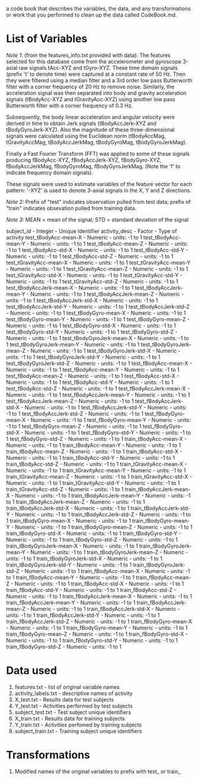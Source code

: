  a code book that describes the variables, the data, and any transformations or work that you performed to clean up the data called CodeBook.md. 

# List of Variables
*Note 1:* (from the features_info.txt provided with data): The features selected for this database come from the accelerometer and gyroscope 3-axial raw signals tAcc-XYZ and tGyro-XYZ. These time domain signals (prefix 't' to denote time) were captured at a constant rate of 50 Hz. Then they were filtered using a median filter and a 3rd order low pass Butterworth filter with a corner frequency of 20 Hz to remove noise. Similarly, the acceleration signal was then separated into body and gravity acceleration signals (tBodyAcc-XYZ and tGravityAcc-XYZ) using another low pass Butterworth filter with a corner frequency of 0.3 Hz. 

Subsequently, the body linear acceleration and angular velocity were derived in time to obtain Jerk signals (tBodyAccJerk-XYZ and tBodyGyroJerk-XYZ). Also the magnitude of these three-dimensional signals were calculated using the Euclidean norm (tBodyAccMag, tGravityAccMag, tBodyAccJerkMag, tBodyGyroMag, tBodyGyroJerkMag). 

Finally a Fast Fourier Transform (FFT) was applied to some of these signals producing fBodyAcc-XYZ, fBodyAccJerk-XYZ, fBodyGyro-XYZ, fBodyAccJerkMag, fBodyGyroMag, fBodyGyroJerkMag. (Note the 'f' to indicate frequency domain signals). 

These signals were used to estimate variables of the feature vector for each pattern:
'-XYZ' is used to denote 3-axial signals in the X, Y and Z directions.

*Note 2:* Prefix of "test" indicates observation pulled from test data; prefix of "train" indicates obsevation pulled from training data.

*Note 3:* MEAN = mean of the signal; STD = standard deviation of the signal

subject_id   - Integer - Unique Identifier
activity_desc - Factor - Type of activity
test_tBodyAcc-mean-X - Numeric - units: -1 to 1
test_tBodyAcc-mean-Y - Numeric - units: -1 to 1
test_tBodyAcc-mean-Z - Numeric - units: -1 to 1
test_tBodyAcc-std-X - Numeric - units: -1 to 1
test_tBodyAcc-std-Y - Numeric - units: -1 to 1
test_tBodyAcc-std-Z - Numeric - units: -1 to 1
test_tGravityAcc-mean-X - Numeric - units: -1 to 1
test_tGravityAcc-mean-Y - Numeric - units: -1 to 1
test_tGravityAcc-mean-Z - Numeric - units: -1 to 1
test_tGravityAcc-std-X - Numeric - units: -1 to 1
test_tGravityAcc-std-Y - Numeric - units: -1 to 1
test_tGravityAcc-std-Z - Numeric - units: -1 to 1
test_tBodyAccJerk-mean-X - Numeric - units: -1 to 1
test_tBodyAccJerk-mean-Y - Numeric - units: -1 to 1
test_tBodyAccJerk-mean-Z - Numeric - units: -1 to 1
test_tBodyAccJerk-std-X - Numeric - units: -1 to 1
test_tBodyAccJerk-std-Y - Numeric - units: -1 to 1
test_tBodyAccJerk-std-Z - Numeric - units: -1 to 1
test_tBodyGyro-mean-X - Numeric - units: -1 to 1
test_tBodyGyro-mean-Y - Numeric - units: -1 to 1
test_tBodyGyro-mean-Z - Numeric - units: -1 to 1
test_tBodyGyro-std-X - Numeric - units: -1 to 1
test_tBodyGyro-std-Y - Numeric - units: -1 to 1
test_tBodyGyro-std-Z - Numeric - units: -1 to 1
test_tBodyGyroJerk-mean-X - Numeric - units: -1 to 1
test_tBodyGyroJerk-mean-Y - Numeric - units: -1 to 1
test_tBodyGyroJerk-mean-Z - Numeric - units: -1 to 1
test_tBodyGyroJerk-std-X - Numeric - units: -1 to 1
test_tBodyGyroJerk-std-Y - Numeric - units: -1 to 1
test_tBodyGyroJerk-std-Z - Numeric - units: -1 to 1
test_fBodyAcc-mean-X - Numeric - units: -1 to 1
test_fBodyAcc-mean-Y - Numeric - units: -1 to 1
test_fBodyAcc-mean-Z - Numeric - units: -1 to 1
test_fBodyAcc-std-X - Numeric - units: -1 to 1
test_fBodyAcc-std-Y - Numeric - units: -1 to 1
test_fBodyAcc-std-Z - Numeric - units: -1 to 1
test_fBodyAccJerk-mean-X - Numeric - units: -1 to 1
test_fBodyAccJerk-mean-Y - Numeric - units: -1 to 1
test_fBodyAccJerk-mean-Z - Numeric - units: -1 to 1
test_fBodyAccJerk-std-X - Numeric - units: -1 to 1
test_fBodyAccJerk-std-Y - Numeric - units: -1 to 1
test_fBodyAccJerk-std-Z - Numeric - units: -1 to 1
test_fBodyGyro-mean-X - Numeric - units: -1 to 1
test_fBodyGyro-mean-Y - Numeric - units: -1 to 1
test_fBodyGyro-mean-Z - Numeric - units: -1 to 1
test_fBodyGyro-std-X - Numeric - units: -1 to 1
test_fBodyGyro-std-Y - Numeric - units: -1 to 1
test_fBodyGyro-std-Z - Numeric - units: -1 to 1
train_tBodyAcc-mean-X - Numeric - units: -1 to 1
train_tBodyAcc-mean-Y - Numeric - units: -1 to 1
train_tBodyAcc-mean-Z - Numeric - units: -1 to 1
train_tBodyAcc-std-X - Numeric - units: -1 to 1
train_tBodyAcc-std-Y - Numeric - units: -1 to 1
train_tBodyAcc-std-Z - Numeric - units: -1 to 1
train_tGravityAcc-mean-X - Numeric - units: -1 to 1
train_tGravityAcc-mean-Y - Numeric - units: -1 to 1
train_tGravityAcc-mean-Z - Numeric - units: -1 to 1
train_tGravityAcc-std-X - Numeric - units: -1 to 1
train_tGravityAcc-std-Y - Numeric - units: -1 to 1
train_tGravityAcc-std-Z - Numeric - units: -1 to 1
train_tBodyAccJerk-mean-X - Numeric - units: -1 to 1
train_tBodyAccJerk-mean-Y - Numeric - units: -1 to 1
train_tBodyAccJerk-mean-Z - Numeric - units: -1 to 1
train_tBodyAccJerk-std-X - Numeric - units: -1 to 1
train_tBodyAccJerk-std-Y - Numeric - units: -1 to 1
train_tBodyAccJerk-std-Z - Numeric - units: -1 to 1
train_tBodyGyro-mean-X - Numeric - units: -1 to 1
train_tBodyGyro-mean-Y - Numeric - units: -1 to 1
train_tBodyGyro-mean-Z - Numeric - units: -1 to 1
train_tBodyGyro-std-X - Numeric - units: -1 to 1
train_tBodyGyro-std-Y - Numeric - units: -1 to 1
train_tBodyGyro-std-Z - Numeric - units: -1 to 1
train_tBodyGyroJerk-mean-X - Numeric - units: -1 to 1
train_tBodyGyroJerk-mean-Y - Numeric - units: -1 to 1
train_tBodyGyroJerk-mean-Z - Numeric - units: -1 to 1
train_tBodyGyroJerk-std-X - Numeric - units: -1 to 1
train_tBodyGyroJerk-std-Y - Numeric - units: -1 to 1
train_tBodyGyroJerk-std-Z - Numeric - units: -1 to 1
train_fBodyAcc-mean-X - Numeric - units: -1 to 1
train_fBodyAcc-mean-Y - Numeric - units: -1 to 1
train_fBodyAcc-mean-Z - Numeric - units: -1 to 1
train_fBodyAcc-std-X - Numeric - units: -1 to 1
train_fBodyAcc-std-Y - Numeric - units: -1 to 1
train_fBodyAcc-std-Z - Numeric - units: -1 to 1
train_fBodyAccJerk-mean-X - Numeric - units: -1 to 1
train_fBodyAccJerk-mean-Y - Numeric - units: -1 to 1
train_fBodyAccJerk-mean-Z - Numeric - units: -1 to 1
train_fBodyAccJerk-std-X - Numeric - units: -1 to 1
train_fBodyAccJerk-std-Y - Numeric - units: -1 to 1
train_fBodyAccJerk-std-Z - Numeric - units: -1 to 1
train_fBodyGyro-mean-X - Numeric - units: -1 to 1
train_fBodyGyro-mean-Y - Numeric - units: -1 to 1
train_fBodyGyro-mean-Z - Numeric - units: -1 to 1
train_fBodyGyro-std-X - Numeric - units: -1 to 1
train_fBodyGyro-std-Y - Numeric - units: -1 to 1
train_fBodyGyro-std-Z - Numeric - units: -1 to 1

# Data used
1. features.txt - list of original variable names
2. activity_labels.txt - descriptive names of activity
3. X_test.txt - Results data for test subjects
4. Y_test.txt - Activities performed by test subjects
5. subject_test.txt - Test subject unique identifiers
6. X_train.txt - Results data for training subjects
7. Y_train.txt - Activities perfomed by training subjects
8. subject_train.txt - Training subject unique identifiers

# Transformations
1. Modified names of the original variables to prefix with test_ or train_
